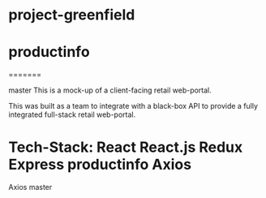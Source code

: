 # project-greenfield
productinfo
=======
=======

master
This is a mock-up of a client-facing retail web-portal.

This was built as a team to integrate with a black-box API to provide a fully integrated full-stack retail web-portal.

Tech-Stack:
React
React.js
Redux
Express
productinfo
Axios
=======
Axios
master
